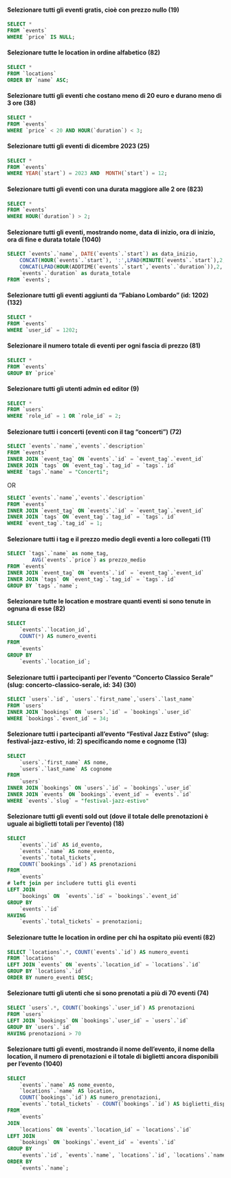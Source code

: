 #### Selezionare tutti gli eventi gratis, cioè con prezzo nullo (19)

```sql
SELECT *
FROM `events`
WHERE `price` IS NULL;
```

#### Selezionare tutte le location in ordine alfabetico (82)

```sql
SELECT *
FROM `locations`
ORDER BY `name` ASC;
```

#### Selezionare tutti gli eventi che costano meno di 20 euro e durano meno di 3 ore (38)

```sql
SELECT *
FROM `events`
WHERE `price` < 20 AND HOUR(`duration`) < 3;
```

#### Selezionare tutti gli eventi di dicembre 2023 (25)

```sql
SELECT *
FROM `events`
WHERE YEAR(`start`) = 2023 AND  MONTH(`start`) = 12;
```

#### Selezionare tutti gli eventi con una durata maggiore alle 2 ore (823)

```sql
SELECT *
FROM `events`
WHERE HOUR(`duration`) > 2;
```

#### Selezionare tutti gli eventi, mostrando nome, data di inizio, ora di inizio, ora di fine e durata totale (1040)

```sql
SELECT `events`.`name`, DATE(`events`.`start`) as data_inizio,
	CONCAT(HOUR(`events`.`start`), ':',LPAD(MINUTE(`events`.`start`),2,'0')) as ora_inizio,
    CONCAT(LPAD(HOUR(ADDTIME(`events`.`start`,`events`.`duration`)),2,'0'), ':', LPAD(MINUTE(ADDTIME(`events`.`start`,`events`.`duration`)),2,'0')) as ora_fine,
    `events`.`duration` as durata_totale
FROM `events`;
```

#### Selezionare tutti gli eventi aggiunti da “Fabiano Lombardo” (id: 1202) (132)

```sql
SELECT *
FROM `events`
WHERE `user_id` = 1202;
```

#### Selezionare il numero totale di eventi per ogni fascia di prezzo (81)

```sql
SELECT *
FROM `events`
GROUP BY `price`
```

#### Selezionare tutti gli utenti admin ed editor (9)

```sql
SELECT *
FROM `users`
WHERE `role_id` = 1 OR `role_id` = 2;
```

#### Selezionare tutti i concerti (eventi con il tag “concerti”) (72)

```sql 
SELECT `events`.`name`,`events`.`description`
FROM `events` 
INNER JOIN `event_tag` ON `events`.`id` = `event_tag`.`event_id`
INNER JOIN `tags` ON `event_tag`.`tag_id` = `tags`.`id`
WHERE `tags`.`name` = "Concerti";
```
OR
```sql 
SELECT `events`.`name`,`events`.`description`
FROM `events` 
INNER JOIN `event_tag` ON `events`.`id` = `event_tag`.`event_id`
INNER JOIN `tags` ON `event_tag`.`tag_id` = `tags`.`id`
WHERE `event_tag`.`tag_id` = 1;
```

#### Selezionare tutti i tag e il prezzo medio degli eventi a loro collegati (11)

```sql 
SELECT `tags`.`name` as nome_tag, 
        AVG(`events`.`price`) as prezzo_medio
FROM `events` 
INNER JOIN `event_tag` ON `events`.`id` = `event_tag`.`event_id`
INNER JOIN `tags` ON `event_tag`.`tag_id` = `tags`.`id`
GROUP BY `tags`.`name`;
```

#### Selezionare tutte le location e mostrare quanti eventi si sono tenute in ognuna di esse (82)

```sql 
SELECT
    `events`.`location_id`,
    COUNT(*) AS numero_eventi
FROM
    `events`
GROUP BY
    `events`.`location_id`;
```

#### Selezionare tutti i partecipanti per l’evento “Concerto Classico Serale” (slug: concerto-classico-serale, id: 34) (30)

```sql 
SELECT `users`.`id`, `users`.`first_name`,`users`.`last_name` 
FROM `users` 
INNER JOIN `bookings` ON `users`.`id` = `bookings`.`user_id`
WHERE `bookings`.`event_id` = 34;
```

#### Selezionare tutti i partecipanti all’evento “Festival Jazz Estivo” (slug: festival-jazz-estivo, id: 2) specificando nome e cognome (13)

```sql 
SELECT 
    `users`.`first_name` AS nome, 
    `users`.`last_name` AS cognome
FROM 
    `users`
INNER JOIN `bookings` ON `users`.`id` = `bookings`.`user_id`
INNER JOIN `events` ON `bookings`.`event_id` = `events`.`id`
WHERE `events`.`slug` = "festival-jazz-estivo"
```

#### Selezionare tutti gli eventi sold out (dove il totale delle prenotazioni è uguale ai biglietti totali per l’evento) (18)

```sql
SELECT 
    `events`.`id` AS id_evento, 
    `events`.`name` AS nome_evento,
    `events`.`total_tickets`,
    COUNT(`bookings`.`id`) AS prenotazioni
FROM 
    `events`
# left join per includere tutti gli eventi
LEFT JOIN 
    `bookings` ON  `events`.`id` = `bookings`.`event_id`
GROUP BY 
    `events`.`id`
HAVING 
    `events`.`total_tickets` = prenotazioni;
```


#### Selezionare tutte le location in ordine per chi ha ospitato più eventi (82)

```sql 
SELECT `locations`.*, COUNT(`events`.`id`) AS numero_eventi
FROM `locations`
LEFT JOIN `events` ON `events`.`location_id` = `locations`.`id`
GROUP BY `locations`.`id`
ORDER BY numero_eventi DESC;
```
#### Selezionare tutti gli utenti che si sono prenotati a più di 70 eventi (74)
```sql
SELECT `users`.*, COUNT(`bookings`.`user_id`) AS prenotazioni
FROM `users`
LEFT JOIN `bookings` ON `bookings`.`user_id` = `users`.`id`
GROUP BY `users`.`id`
HAVING prenotazioni > 70
```

#### Selezionare tutti gli eventi, mostrando il nome dell’evento, il nome della location, il numero di prenotazioni e il totale di biglietti ancora disponibili per l’evento (1040)

```sql
SELECT 
    `events`.`name` AS nome_evento,
    `locations`.`name` AS location,
    COUNT(`bookings`.`id`) AS numero_prenotazioni,
    `events`.`total_tickets` - COUNT(`bookings`.`id`) AS biglietti_disponibili
FROM 
    `events`
JOIN 
    `locations` ON `events`.`location_id` = `locations`.`id`
LEFT JOIN 
    `bookings` ON `bookings`.`event_id` = `events`.`id`
GROUP BY 
    `events`.`id`, `events`.`name`, `locations`.`id`, `locations`.`name`, `events`.`total_tickets`
ORDER BY 
    `events`.`name`;
```
